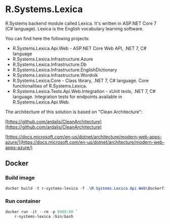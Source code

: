 # R.Systems.Lexica

R.Systems backend module called Lexica. It's written in ASP.NET Core 7 (C# language). Lexica is the English vocabulary learning software.

You can find here the following projects:

- R.Systems.Lexica.Api.Web - ASP.NET Core Web API, .NET 7, C# language
- R.Systems.Lexica.Infrastructure.Azure
- R.Systems.Lexica.Infrastructure.Db
- R.Systems.Lexica.Infrastructure.EnglishDictionary
- R.Systems.Lexica.Infrastructure.Wordnik
- R.Systems.Lexica.Core - Class library, .NET 7, C# language. Core functionalities of R.Systems.Lexica.
- R.Systems.Lexica.Tests.Api.Web.Integration - xUnit tests, .NET 7, C# language. Integration tests for endpoints available in R.Systems.Lexica.Api.Web.

The architecture of this solution is based on "Clean Architecture":

[https://github.com/ardalis/CleanArchitecture](https://github.com/ardalis/CleanArchitecture)

[https://docs.microsoft.com/en-us/dotnet/architecture/modern-web-apps-azure/](https://docs.microsoft.com/en-us/dotnet/architecture/modern-web-apps-azure/)

## Docker

### Build image

```powershell
docker build -t r-systems-lexica -f .\R.Systems.Lexica.Api.Web\Dockerfile .
```

### Run container

```powershell
docker run -it --rm -p 8080:80 `
    r-systems-lexica /bin/bash
```
